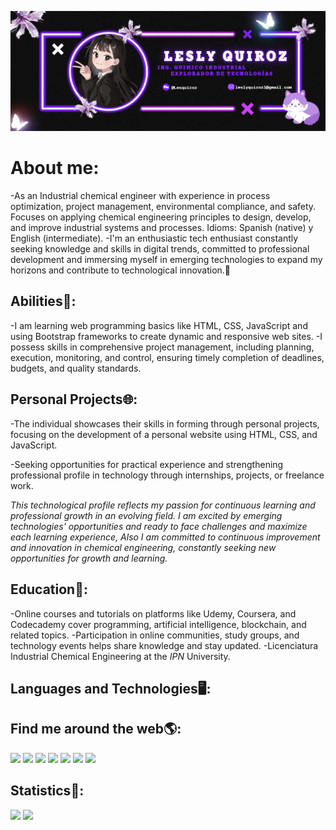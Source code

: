 
![Demo](banner1.png)

# About me:
-As an Industrial chemical engineer with experience in process optimization, project management, environmental compliance, and safety. Focuses on applying chemical engineering principles to design, develop, and improve industrial systems and processes.
Idioms:
Spanish (native) y English (intermediate).
-I'm an enthusiastic tech enthusiast constantly seeking knowledge and skills in digital trends, committed to professional development and immersing myself in emerging technologies to expand my horizons and contribute to technological innovation.👾

## Abilities🌟:
-I am learning web programming basics like HTML, CSS, JavaScript and using Bootstrap frameworks to create dynamic and responsive web sites.
-I possess skills in comprehensive project management, including planning, execution, monitoring, and control, ensuring timely completion of deadlines, budgets, and quality standards.
## Personal Projects🌐:
-The individual showcases their skills in forming through personal projects, focusing on the development of a personal website using HTML, CSS, and JavaScript.

-Seeking opportunities for practical experience and strengthening professional profile in technology through internships, projects, or freelance work.

*This technological profile reflects my passion for continuous learning and professional growth in an evolving field. I am excited by emerging technologies' opportunities and ready to face challenges and maximize each learning experience, Also I am committed to continuous improvement and innovation in chemical engineering, constantly seeking new opportunities for growth and learning.*
## Education🧮:
-Online courses and tutorials on platforms like Udemy, Coursera, and Codecademy cover programming, artificial intelligence, blockchain, and related topics. 
-Participation in online communities, study groups, and technology events helps share knowledge and stay updated.
-Licenciatura Industrial Chemical Engineering at the *IPN* University.
## Languages and Technologies🖥️:

## Find me around the web🌎:
<a href="https://www.fcoterroba.com" target="_blank"><img src="https://img.shields.io/badge/WWW.FCOTERROBA.COM-WWW.FCOTERROBA.COM-white"></a>  <img src="https://img.shields.io/badge/fcoterroba%20-%23E4405F.svg?&style=for-the-badge&logo=Instagram&logoColor=white"/>  <img src="https://img.shields.io/badge/fcoterroba%20-%239146FF.svg?&style=for-the-badge&logo=Twitch&logoColor=white"/> <img src="https://img.shields.io/badge/fcoterroba%20-%231DA1F2.svg?&style=for-the-badge&logo=Twitter&logoColor=white"/>  <img src="https://img.shields.io/badge/fcoterroba%20-%23FF0000.svg?&style=for-the-badge&logo=YouTube&logoColor=white"/>  <img src="https://img.shields.io/badge/fcoterroba%20-%230077B5.svg?&style=for-the-badge&logo=linkedin&logoColor=white"/>  <img src="https://img.shields.io/badge/-fcoterroba-FE7A16?style=for-the-badge&logo=stack-overflow&logoColor=white"/>


## Statistics🔎:
![](https://github-readme-stats.vercel.app/api/top-langs/?username=les1gaby&layout=compact)
![](https://github-readme-stats.vercel.app/api?username=les1gaby)
